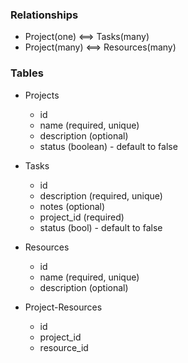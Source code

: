 ### Relationships

*   Project(one) <==> Tasks(many)
*   Project(many) <==> Resources(many)

### Tables

- Projects
    - id
    - name (required, unique)
    - description (optional)
    - status (boolean) - default to false

- Tasks
    - id
    - description (required, unique)
    - notes (optional)
    - project_id (required)
    - status (bool) - default to false

- Resources
    - id
    - name (required, unique)
    - description (optional)

- Project-Resources
    - id
    - project_id
    - resource_id
